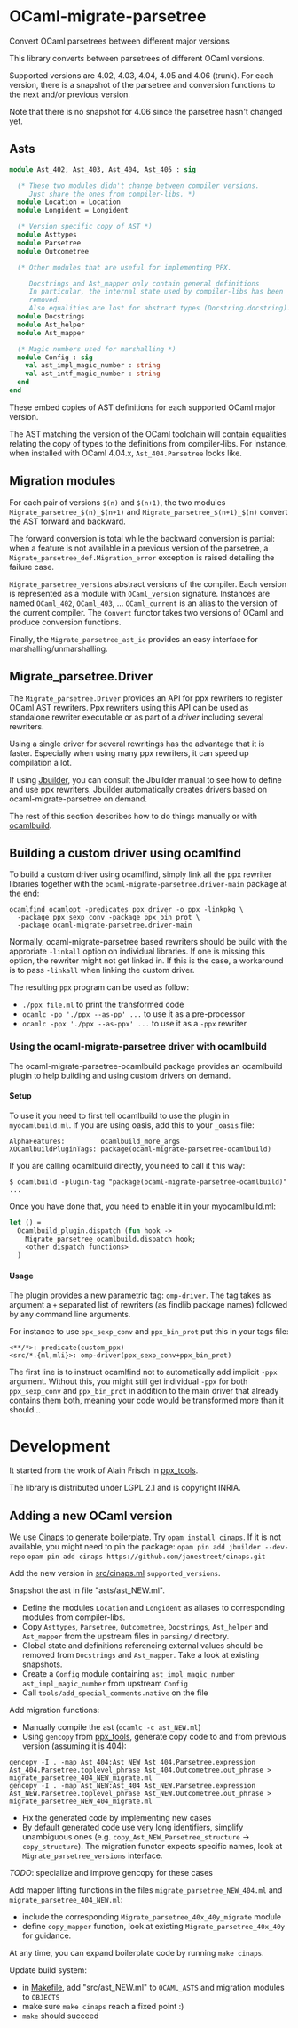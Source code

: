 # OCaml-migrate-parsetree
Convert OCaml parsetrees between different major versions

This library converts between parsetrees of different OCaml versions.

Supported versions are 4.02, 4.03, 4.04, 4.05 and 4.06 (trunk).
For each version, there is a snapshot of the parsetree and conversion functions
to the next and/or previous version.

Note that there is no snapshot for 4.06 since the parsetree hasn't changed
yet.

## Asts

```ocaml
module Ast_402, Ast_403, Ast_404, Ast_405 : sig

  (* These two modules didn't change between compiler versions.
     Just share the ones from compiler-libs. *)
  module Location = Location
  module Longident = Longident

  (* Version specific copy of AST *)
  module Asttypes
  module Parsetree
  module Outcometree

  (* Other modules that are useful for implementing PPX.

     Docstrings and Ast_mapper only contain general definitions
     In particular, the internal state used by compiler-libs has been
     removed.
     Also equalities are lost for abstract types (Docstring.docstring).  *)
  module Docstrings
  module Ast_helper
  module Ast_mapper

  (* Magic numbers used for marshalling *)
  module Config : sig
    val ast_impl_magic_number : string
    val ast_intf_magic_number : string
  end
end
```

These embed copies of AST definitions for each supported OCaml major version.

The AST matching the version of the OCaml toolchain will contain equalities
relating the copy of types to the definitions from compiler-libs.  For
instance, when installed with OCaml 4.04.x, `Ast_404.Parsetree` looks
like.

## Migration modules

For each pair of versions `$(n)` and `$(n+1)`, the two modules
`Migrate_parsetree_$(n)_$(n+1)` and `Migrate_parsetree_$(n+1)_$(n)` convert the AST forward and backward.

The forward conversion is total while the backward conversion is partial: when
a feature is not available in a previous version of the parsetree, a
`Migrate_parsetree_def.Migration_error` exception is raised detailing the
failure case.

`Migrate_parsetree_versions` abstract versions of the compiler. Each version is
represented as a module with `OCaml_version` signature.  Instances are named
`OCaml_402`, `OCaml_403`, ... `OCaml_current` is an alias to the version of the
current compiler.
The `Convert` functor takes two versions of OCaml and produce conversion
functions.

Finally, the `Migrate_parsetree_ast_io` provides an easy interface for
marshalling/unmarshalling.

## Migrate_parsetree.Driver

The `Migrate_parsetree.Driver` provides an API for ppx rewriters to
register OCaml AST rewriters. Ppx rewriters using this API can be used
as standalone rewriter executable or as part of a _driver_ including
several rewriters.

Using a single driver for several rewritings has the advantage that it
is faster. Especially when using many ppx rewriters, it can speed up
compilation a lot.

If using [Jbuilder](https://github.com/janestreet/jbuilder), you can
consult the Jbuilder manual to see how to define and use ppx
rewriters. Jbuilder automatically creates drivers based on
ocaml-migrate-parsetree on demand.

The rest of this section describes how to do things manually or with
[ocamlbuild](https://github.com/ocaml/ocamlbuild).

## Building a custom driver using ocamlfind

To build a custom driver using ocamlfind, simply link all the ppx
rewriter libraries together with the
`ocaml-migrate-parsetree.driver-main` package at the end:

    ocamlfind ocamlopt -predicates ppx_driver -o ppx -linkpkg \
      -package ppx_sexp_conv -package ppx_bin_prot \
      -package ocaml-migrate-parsetree.driver-main

Normally, ocaml-migrate-parsetree based rewriters should be build with
the approriate `-linkall` option on individual libraries. If one is
missing this option, the rewriter might not get linked in. If this is
the case, a workaround is to pass `-linkall` when linking the custom
driver.

The resulting `ppx` program can be used as follow:

- `./ppx file.ml` to print the transformed code
- `ocamlc -pp './ppx --as-pp' ...` to use it as a pre-processor
- `ocamlc -ppx './ppx --as-ppx' ...` to use it as a `-ppx` rewriter

### Using the ocaml-migrate-parsetree driver with ocamlbuild

The ocaml-migrate-parsetree-ocamlbuild package provides an ocamlbuild
plugin to help building and using custom drivers on demand.

#### Setup

To use it you need to first tell ocamlbuild to use the plugin in
`myocamlbuild.ml`. If you are using oasis, add this to your `_oasis`
file:

```
AlphaFeatures:         ocamlbuild_more_args
XOCamlbuildPluginTags: package(ocaml-migrate-parsetree-ocamlbuild)
```

If you are calling ocamlbuild directly, you need to call it this way:

```
$ ocamlbuild -plugin-tag "package(ocaml-migrate-parsetree-ocamlbuild)" ...
```

Once you have done that, you need to enable it in your myocamlbuild.ml:

```ocaml
let () =
  Ocamlbuild_plugin.dispatch (fun hook ->
    Migrate_parsetree_ocamlbuild.dispatch hook;
    <other dispatch functions>
  )
```

#### Usage

The plugin provides a new parametric tag: `omp-driver`. The tag takes
as argument a `+` separated list of rewriters (as findlib package
names) followed by any command line arguments.

For instance to use `ppx_sexp_conv` and `ppx_bin_prot` put this in
your tags file:

```
<**/*>: predicate(custom_ppx)
<src/*.{ml,mli}>: omp-driver(ppx_sexp_conv+ppx_bin_prot)
```

The first line is to instruct ocamlfind not to automatically add
implicit `-ppx` argument. Without this, you might still get individual
`-ppx` for both `ppx_sexp_conv` and `ppx_bin_prot` in addition to the
main driver that already contains them both, meaning your code would
be transformed more than it should...

# Development

It started from the work of Alain Frisch in
[ppx\_tools](https://github.com/alainfrisch/ppx_tools).

The library is distributed under LGPL 2.1 and is copyright INRIA.

## Adding a new OCaml version

We use [Cinaps](https://github.com/janestreet/cinaps) to generate boilerplate.
Try `opam install cinaps`.  If it is not available, you might need to pin the
package:
`opam pin add jbuilder --dev-repo`
`opam pin add cinaps https://github.com/janestreet/cinaps.git`

Add the new version in
[src/cinaps.ml](https://github.com/let-def/ocaml-migrate-parsetree/blob/master/src/cinaps.ml)
`supported_versions`.

Snapshot the ast in file "asts/ast\_NEW.ml".
* Define the modules `Location` and `Longident` as aliases to corresponding
  modules from compiler-libs.
* Copy `Asttypes`, `Parsetree`, `Outcometree`, `Docstrings`, `Ast_helper` and
  `Ast_mapper` from the upstream files in `parsing/` directory.
* Global state and definitions referencing external values should be removed
  from `Docstrings` and `Ast_mapper`. Take a look at existing snapshots.
* Create a `Config` module containing `ast_impl_magic_number`
  `ast_impl_magic_number` from upstream `Config`
* Call `tools/add_special_comments.native` on the file

Add migration functions:
- Manually compile the ast (`ocamlc -c ast_NEW.ml`)
- Using `gencopy` from [ppx\_tools](https://github.com/alainfrisch/ppx_tools), generate copy code to and from previous version (assuming it is 404):
```
gencopy -I . -map Ast_404:Ast_NEW Ast_404.Parsetree.expression Ast_404.Parsetree.toplevel_phrase Ast_404.Outcometree.out_phrase > migrate_parsetree_404_NEW_migrate.ml
gencopy -I . -map Ast_NEW:Ast_404 Ast_NEW.Parsetree.expression Ast_NEW.Parsetree.toplevel_phrase Ast_NEW.Outcometree.out_phrase > migrate_parsetree_NEW_404_migrate.ml
```
- Fix the generated code by implementing new cases
- By default generated code use very long identifiers, simplify unambiguous ones (e.g. `copy_Ast_NEW_Parsetree_structure` -> `copy_structure`). The migration functor expects specific names, look at `Migrate_parsetree_versions` interface.

*TODO*: specialize and improve gencopy for these cases

Add mapper lifting functions in the files `migrate_parsetree_NEW_404.ml` and
`migrate_parsetree_404_NEW.ml`:
- include the corresponding `Migrate_parsetree_40x_40y_migrate` module
- define `copy_mapper` function, look at existing `Migrate_parsetree_40x_40y`
  for guidance.

At any time, you can expand boilerplate code by running `make cinaps`.

Update build system:
- in [Makefile](Makefile), add "src/ast\_NEW.ml" to `OCAML_ASTS` and migration modules to `OBJECTS`
- make sure `make cinaps` reach a fixed point :)
- `make` should succeed
